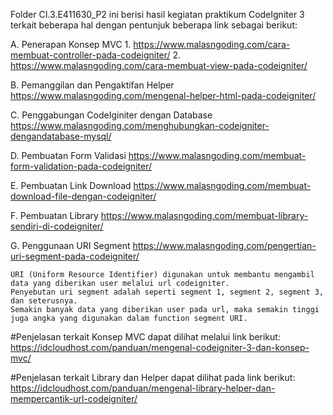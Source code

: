 Folder CI.3.E411630_P2 ini berisi hasil kegiatan praktikum CodeIgniter 3 terkait beberapa hal dengan pentunjuk beberapa link sebagai berikut:

A. Penerapan Konsep MVC
    1. https://www.malasngoding.com/cara-membuat-controller-pada-codeigniter/
    2. https://www.malasngoding.com/cara-membuat-view-pada-codeigniter/
    
B. Pemanggilan dan Pengaktifan Helper
    https://www.malasngoding.com/mengenal-helper-html-pada-codeigniter/

C. Penggabungan CodeIginiter dengan Database
    https://www.malasngoding.com/menghubungkan-codeigniter-dengandatabase-mysql/

D. Pembuatan Form Validasi
    https://www.malasngoding.com/membuat-form-validation-pada-codeigniter/

E. Pembuatan Link Download
    https://www.malasngoding.com/membuat-download-file-dengan-codeigniter/
    
F. Pembuatan Library
    https://www.malasngoding.com/membuat-library-sendiri-di-codeigniter/
    
G. Penggunaan URI Segment
    https://www.malasngoding.com/pengertian-uri-segment-pada-codeigniter/
    
    URI (Uniform Resource Identifier) digunakan untuk membantu mengambil data yang diberikan user melalui url codeigniter.
    Penyebutan uri segment adalah seperti segment 1, segment 2, segment 3, dan seterusnya.
    Semakin banyak data yang diberikan user pada url, maka semakin tinggi juga angka yang digunakan dalam function segment URI.


#Penjelasan terkait Konsep MVC dapat dilihat melalui link berikut:
https://idcloudhost.com/panduan/mengenal-codeigniter-3-dan-konsep-mvc/

#Penjelasan terkait Library dan Helper dapat dilihat pada link berikut:
    https://idcloudhost.com/panduan/mengenal-library-helper-dan-mempercantik-url-codeigniter/
